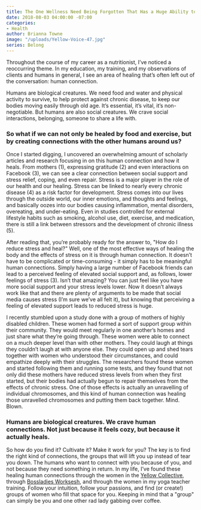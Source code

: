 ```yaml
---
title: The One Wellness Need Being Forgotten That Has a Huge Ability to Heal
date: 2018-08-03 04:00:00 -07:00
categories:
- Health
author: Brianna Towne
image: "/uploads/Yellow-Voice-47.jpg"
series: Belong
---
```


Throughout the course of my career as a nutritionist, I’ve noticed a reoccurring theme. In my education, my training, and my observations of clients and humans in general, I see an area of healing that’s often left out of the conversation: human connection.

Humans are biological creatures. We need food and water and physical activity to survive, to help protect against chronic disease, to keep our bodies moving easily through old age. It’s essential, it’s vital, it’s non-negotiable. But humans are also social creatures. We crave social interactions, belonging, someone to share a life with. 

### So what if we can not only be healed by food and exercise, but by creating connections with the other humans around us?

Once I started digging, I uncovered an overwhelming amount of scholarly articles and research focusing in on this human connection and how it heals. From mothers (1), expressing gratitude (2) and even interactions on Facebook (3), we can see a clear connection between social support and stress relief, coping, and even repair. Stress is a major player in the role of our health and our healing. Stress can be linked to nearly every chronic disease (4) as a risk factor for development. Stress comes into our lives through the outside world, our inner emotions, and thoughts and feelings, and basically oozes into our bodies causing inflammation, mental disorders, overeating, and under-eating. Even in studies controlled for external lifestyle habits such as smoking, alcohol use, diet, exercise, and medication, there is still a link between stressors and the development of chronic illness (5).

After reading that, you’re probably ready for the answer to, "How do I reduce stress and heal?" Well, one of the most effective ways of healing the body and the effects of stress on it is through human connection. It doesn’t have to be complicated or time-consuming - it simply has to be meaningful human connections. Simply having a large number of Facebook friends can lead to a perceived feeling of elevated social support and, as follows, lower feelings of stress (3). Isn’t that amazing? You can just feel like you have more social support and your stress levels lower. Now it doesn’t always work like that and there are plenty of arguments to be made that social media causes stress (I’m sure we’ve all felt it), but knowing that perceiving a feeling of elevated support leads to reduced stress is huge.

I recently stumbled upon a study done with a group of mothers of highly disabled children. These women had formed a sort of support group within their community. They would meet regularly in one another’s homes and just share what they’re going through. These women were able to connect on a much deeper level than with other mothers. They could laugh at things they couldn’t laugh at with anyone else. They could open up and shed tears together with women who understood their circumstances, and could empathize deeply with their struggles. The researchers found these women and started following them and running some tests, and they found that not only did these mothers have reduced stress levels from when they first started, but their bodies had actually begun to repair themselves from the effects of chronic stress. One of those effects is actually an unravelling of individual chromosomes, and this kind of human connection was healing those unravelled chromosomes and putting them back together. Mind. Blown.

### Humans are biological creatures. We crave human connections. Not just because it feels cozy, but because it actually heals. 

So how do you find it? Cultivate it? Make it work for you? The key is to find the right kind of connections, the groups that will lift you up instead of tear you down. The humans who want to connect with you because of you, and not because they need something in return. In my life, I’ve found these healing human connections through the women in the [Yellow Collective](https://yellowco.co/membership/), through [Bossladies Worksesh](https://www.bossladies.us/worksesh/), and through the women in my yoga teacher training. Follow your intuition, follow your passions, and find (or create!) groups of women who fill that space for you. Keeping in mind that a "group" can simply be you and one other rad lady gabbing over coffee. 
